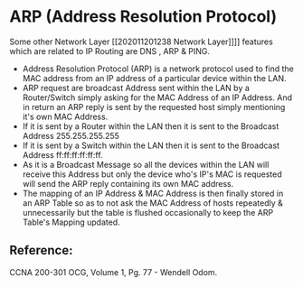 # ARP \(Address Resolution Protocol\)

Some other Network Layer \[\[202011201238 Network Layer\]\]\]\] features which are related to IP Routing are DNS , ARP & PING.

* Address Resolution Protocol \(ARP\) is a network protocol used to find the MAC address from an IP address of a particular device within the LAN.
* ARP request are broadcast Address sent within the LAN by a Router/Switch simply asking for the MAC Address of an IP Address. And in return an ARP reply is sent by the requested host simply mentioning it's own MAC Address.
* If it is sent by a Router within the LAN then it is sent to the Broadcast Address 255.255.255.255
* If it is sent by a Switch within the LAN then it is sent to the Broadcast Address ff:ff:ff:ff:ff:ff.
* As it is a Broadcast Message so all the devices within the LAN will receive this Address but only the device who's IP's MAC is requested will send the ARP reply containing its own MAC address.
* The mapping of an IP Address & MAC Address is then finally stored in an ARP Table so as to not ask the MAC Address of hosts repeatedly & unnecessarily but the table is flushed occasionally to keep the ARP Table's Mapping updated.

## Reference:

CCNA 200-301 OCG, Volume 1, Pg. 77 - Wendell Odom.

